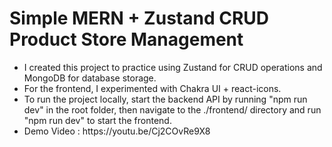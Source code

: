 <h1>Simple MERN + Zustand CRUD Product Store Management</h1>
<ul>
  <li>I created this project to practice using Zustand for CRUD operations and MongoDB for database storage.</li>
  <li>For the frontend, I experimented with Chakra UI + react-icons.</li>
  <li>To run the project locally, start the backend API by running "npm run dev" in the root folder, then navigate to the ./frontend/ directory and run "npm run dev" to start the frontend.</li>
  <li>Demo Video : https://youtu.be/Cj2COvRe9X8 </li>
</ul>


